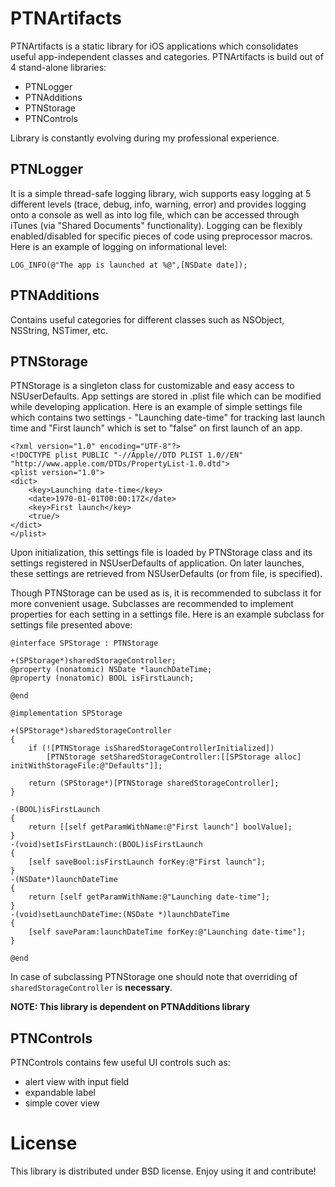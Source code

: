 PTNArtifacts
============
PTNArtifacts is a static library for iOS applications which consolidates useful app-independent classes and categories. 
PTNArtifacts is build out of 4 stand-alone libraries:

  - PTNLogger
  - PTNAdditions
  - PTNStorage
  - PTNControls

Library is constantly evolving during my professional experience.
  
PTNLogger
---------
It is a simple thread-safe logging library, wich supports easy logging at 5 different levels (trace, debug, info, warning, error) and provides logging onto a console as well as into log file, which can be accessed through iTunes (via "Shared Documents" functionality). Logging can be flexibly enabled/disabled for specific pieces of code using preprocessor macros. Here is an example of logging on informational level:

    LOG_INFO(@"The app is launched at %@",[NSDate date]);

PTNAdditions
------------
Contains useful categories for different classes such as NSObject, NSString, NSTimer, etc.

PTNStorage
----------
PTNStorage is a singleton class for customizable and easy access to NSUserDefaults. App settings are stored in .plist file which can be modified while developing application. Here is an example of simple settings file which contains two settings - "Launching date-time" for tracking last launch time and "First launch" which is set to "false" on first launch of an app.

    <?xml version="1.0" encoding="UTF-8"?>
    <!DOCTYPE plist PUBLIC "-//Apple//DTD PLIST 1.0//EN" "http://www.apple.com/DTDs/PropertyList-1.0.dtd">
    <plist version="1.0">
    <dict>
        <key>Launching date-time</key>
	    <date>1970-01-01T00:00:17Z</date>
	    <key>First launch</key>
	    <true/>
    </dict>
    </plist>
    
Upon initialization, this settings file is loaded by PTNStorage class and its settings registered in NSUserDefaults of application. On later launches, these settings are retrieved from NSUserDefaults (or from file, is specified). 

Though PTNStorage can be used as is, it is recommended to subclass it for more convenient usage. Subclasses are recommended to implement properties for each setting in a settings file. Here is an example subclass for settings file presented above:

    @interface SPStorage : PTNStorage

    +(SPStorage*)sharedStorageController;
    @property (nonatomic) NSDate *launchDateTime;
    @property (nonatomic) BOOL isFirstLaunch;

    @end
    
    @implementation SPStorage

    +(SPStorage*)sharedStorageController
    {
        if (![PTNStorage isSharedStorageControllerInitialized])
            [PTNStorage setSharedStorageController:[[SPStorage alloc] initWithStorageFile:@"Defaults"]];
    
        return (SPStorage*)[PTNStorage sharedStorageController];
    }

    -(BOOL)isFirstLaunch
    {
        return [[self getParamWithName:@"First launch"] boolValue];
    }
    -(void)setIsFirstLaunch:(BOOL)isFirstLaunch
    {
        [self saveBool:isFirstLaunch forKey:@"First launch"];
    }
    -(NSDate*)launchDateTime
    {
        return [self getParamWithName:@"Launching date-time"];
    }
    -(void)setLaunchDateTime:(NSDate *)launchDateTime
    {
        [self saveParam:launchDateTime forKey:@"Launching date-time"];
    }

    @end
    
In case of subclassing PTNStorage one should note that overriding of `sharedStorageController` is **necessary**.

**NOTE: This library is dependent on PTNAdditions library**

PTNControls
-----------
PTNControls contains few useful UI controls such as:

- alert view with input field
- expandable label
- simple cover view

License
=======
This library is distributed under BSD license. Enjoy using it and contribute!